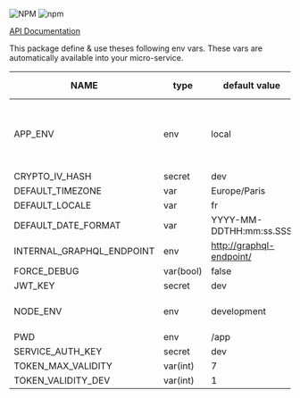 ![NPM](https://img.shields.io/npm/l/subito-lib?color=blue&style=for-the-badge) ![npm](https://img.shields.io/npm/v/subito-lib?style=for-the-badge)

[API Documentation](https://github.com/Xavius1/subito-doc/blob/main/doc/index.md)

This package define & use theses following env vars.
These vars are automatically available into your micro-service.

| NAME | type | default value | allowed values | immutable |
| ---- | ---- | ------------- | -------------- | --------- |
| APP_ENV | env | local | local, current, develop, integration, staging, production | true |
| CRYPTO_IV_HASH | secret | dev |  |  |
| DEFAULT_TIMEZONE | var | Europe/Paris |  |  |
| DEFAULT_LOCALE | var | fr |  |  |
| DEFAULT_DATE_FORMAT | var | YYYY-MM-DDTHH:mm:ss.SSS |  |  |
| INTERNAL_GRAPHQL_ENDPOINT | env | <http://graphql-endpoint/> |  | true |
| FORCE_DEBUG | var(bool) | false |  | true |
| JWT_KEY | secret | dev |  | true |
| NODE_ENV | env | development | development, test, production | true |
| PWD | env | /app |  | true |
| SERVICE_AUTH_KEY | secret | dev |  | true |
| TOKEN_MAX_VALIDITY | var(int) | 7 |  |  |
| TOKEN_VALIDITY_DEV | var(int) | 1 |  |  |
